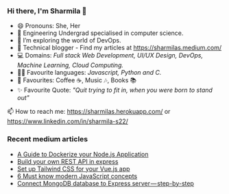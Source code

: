 ### Hi there, I'm Sharmila 👋

- 😄 Pronouns: She, Her
- 🏫 Engineering Undergrad specialised in computer science.<!-- - 🔭 I’m currently working as an intern at _Tactlabs, Ontorio._ -->
- 🌱 I’m exploring the world of DevOps.
- 🌟 Technical blogger - Find my articles at https://sharmilas.medium.com/
- 💻 Domains: _Full stack Web Development, UI/UX Design, DevOps, Machine Learning, Cloud Computing._
- 👩‍💻 Favourite languages: _Javascript, Python and C._
- 💞 Favourites: Coffee ☕, Music 🎶, Books 📚
- ✨ Favourite Quote: _"Quit trying to fit in, when you were born to stand out"_

📫 How to reach me: https://sharmilas.herokuapp.com/ or https://www.linkedin.com/in/sharmila-s22/

### Recent medium articles
<!-- MEDIUM-STORY-LIST:START -->
- [A Guide to Dockerize your Node.js Application](https://medium.com/featurepreneur/a-guide-to-dockerize-your-node-js-application-c24b5e129995?source=rss-5da727287624------2)
- [Build your own REST API in express](https://medium.com/featurepreneur/build-your-own-rest-api-in-express-a75aef76b835?source=rss-5da727287624------2)
- [Set up Tailwind CSS for your Vue.js app](https://medium.com/featurepreneur/set-up-tailwind-css-for-your-vue-js-app-5a8801fd0a55?source=rss-5da727287624------2)
- [6 Must know modern JavaScript concepts](https://medium.com/featurepreneur/6-must-know-javascript-es6-concepts-6bbf1b448228?source=rss-5da727287624------2)
- [Connect MongoDB database to Express server — step-by-step](https://medium.com/featurepreneur/connect-mongodb-database-to-express-server-step-by-step-53e548bb4967?source=rss-5da727287624------2)
<!-- MEDIUM-STORY-LIST:END -->

<!--
**SharmilaS22/SharmilaS22** is a ✨ _special_ ✨ repository because its `README.md` (this file) appears on your GitHub profile.

Here are some ideas to get you started:

- 🔭 I’m currently working on ...
- 🌱 I’m currently learning ...
- 👯 I’m looking to collaborate on ...
- 🤔 I’m looking for help with ...
- 💬 Ask me about ...
- 📫 How to reach me: ...
- 😄 Pronouns: ...
- ⚡ Fun fact: ...
-->
